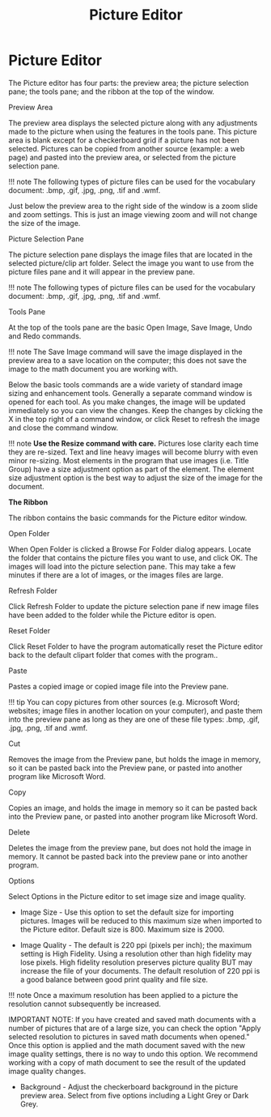 ﻿---
title: Picture Editor
category: reference
---

# Picture Editor

The Picture editor has four parts: the preview area; the picture selection pane; the tools pane; and the ribbon at the top of the window.

Preview Area

The preview area displays the selected picture along with any adjustments made to the picture when using the features in the tools pane. This picture area is blank except for a checkerboard grid if a picture has not been selected. Pictures can be copied from another source (example: a web page) and pasted into the preview area, or selected from the picture selection pane.

!!! note
    The following types of picture files can be used for the vocabulary document: .bmp, .gif, .jpg, .png, .tif and .wmf.

Just below the preview area to the right side of the window is a zoom slide and zoom settings. This is just an image viewing zoom and will not change the size of the image.

Picture Selection Pane

The picture selection pane displays the image files that are located in the selected picture/clip art folder. Select the image you want to use from the picture files pane and it will appear in the preview pane.

!!! note
    The following types of picture files can be used for the vocabulary document: .bmp, .gif, .jpg, .png, .tif and .wmf.

Tools Pane

At the top of the tools pane are the basic Open Image, Save Image, Undo and Redo commands.

!!! note
    The Save Image command will save the image displayed in the preview area to a save location on the computer; this does not save the image to the math document you are working with.

Below the basic tools commands are a wide variety of standard image sizing and enhancement tools. Generally a separate command window is opened for each tool. As you make changes, the image will be updated immediately so you can view the changes. Keep the changes by clicking the X in the top right of a command window, or click Reset to refresh the image and close the command window.

!!! note
    **Use the Resize command with care.** Pictures lose clarity each time they are re-sized. Text and line heavy images will become blurry with even minor re-sizing. Most elements in the program that use images (i.e. Title Group) have a size adjustment option as part of the element. The element size adjustment option is the best way to adjust the size of the image for the document.

**The Ribbon**

The ribbon contains the basic commands for the Picture editor window.

Open Folder

When Open Folder is clicked a Browse For Folder dialog appears. Locate the folder that contains the picture files you want to use, and click OK. The images will load into the picture selection pane. This may take a few minutes if there are a lot of images, or the images files are large.

Refresh Folder

Click Refresh Folder to update the picture selection pane if new image files have been added to the folder while the Picture editor is open.

Reset Folder

Click Reset Folder to have the program automatically reset the Picture editor back to the default clipart folder that comes with the program..

Paste

Pastes a copied image or copied image file into the Preview pane.

!!! tip
    You can copy pictures from other sources (e.g. Microsoft Word; websites; image files in another location on your computer), and paste them into the preview pane as long as they are one of these file types: .bmp, .gif, .jpg, .png, .tif and .wmf.

Cut

Removes the image from the Preview pane, but holds the image in memory, so it can be pasted back into the Preview pane, or pasted into another program like Microsoft Word.

Copy

Copies an image, and holds the image in memory so it can be pasted back into the Preview pane, or pasted into another program like Microsoft Word.

Delete

Deletes the image from the preview pane, but does not hold the image in memory. It cannot be pasted back into the preview pane or into another program.

Options

Select Options in the Picture editor to set image size and image quality.

- Image Size - Use this option to set the default size for importing pictures. Images will be reduced to this maximum size when imported to the Picture editor. Default size is 800. Maximum size is 2000.

- Image Quality - The default is 220 ppi (pixels per inch); the maximum setting is High Fidelity. Using a resolution other than high fidelity may lose pixels. High fidelity resolution preserves picture quality BUT may increase the file of your documents. The default resolution of 220 ppi is a good balance between good print quality and file size.

!!! note
    Once a maximum resolution has been applied to a picture the resolution cannot subsequently be increased.

IMPORTANT NOTE: If you have created and saved math documents with a number of pictures that are of a large size, you can check the option "Apply selected resolution to pictures in saved math documents when opened." Once this option is applied and the math document saved with the new image quality settings, there is no way to undo this option. We recommend working with a copy of math document to see the result of the updated image quality changes.

- Background - Adjust the checkerboard background in the picture preview area. Select from five options including a Light Grey or Dark Grey.
